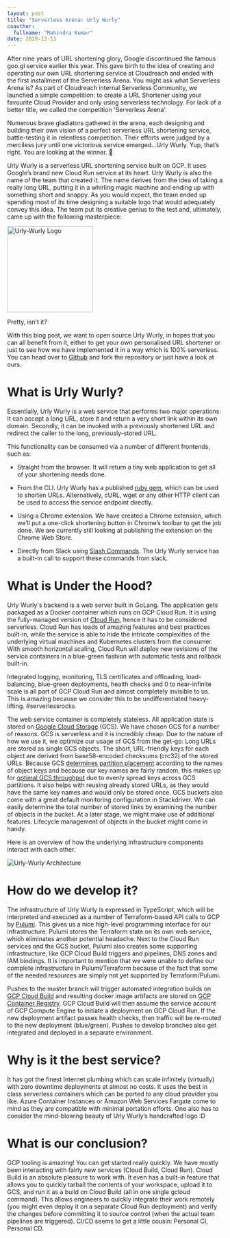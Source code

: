 ```yaml
---
layout: post
title: "Serverless Arena: Urly Wurly"
coauthor:
  fullname: "Mahindra Kumar"
date: 2019-12-11
---
```


After nine years of URL shortening glory, Google discontinued the famous goo.gl service earlier this year. This gave birth to the idea of creating and operating our own URL shortening service at Cloudreach and ended with the first installment of the Serverless Arena. You might ask what Serverless Arena is? As part of Cloudreach internal Serverless Community, we launched a simple competition: to create a URL Shortener using your favourite Cloud Provider and only using serverless technology.  For lack of a better title, we called the competition 'Serverless Arena'.

Numerous brave gladiators gathered in the arena, each designing and building their own vision of a perfect serverless URL shortening service, battle-testing it in relentless competition. Their efforts were judged by a merciless jury until one victorious service emerged...Urly Wurly. Yup, that’s right. You are looking at the winner. 🎉

Urly Wurly is a serverless URL shortening service built on GCP. It uses Google’s brand new Cloud Run service at its heart. Urly Wurly is also the name of the team that created it. The name derives from the idea of taking a really long URL, putting it in a whirling magic machine and ending up with something short and snappy. As you would expect, the team ended up spending most of its time designing a suitable logo that would adequately convey this idea. The team put its creative genius to the test and, ultimately, came up with the following masterpiece:

<img src="/assets/images/serverless-arena-urly-wurly/logo.png" alt="Urly-Wurly Logo" width="200"/>

Pretty, isn’t it?

With this blog post, we want to open source Urly Wurly, in hopes that you can all benefit from it, either to get your own personalised URL shortener or just to see how we have implemented it in a way which is 100% serverless. You can head over to [Github](https://github.com/cloudreach/urly-wurly) and fork the repository or just have a look at ours.

# What is Urly Wurly?

Essentially, Urly Wurly is a web service that performs two major operations: It can accept a long URL, store it and return a very short link within its own domain. Secondly, it can be invoked with a previously shortened URL and redirect the caller to the long, previously-stored URL.

This functionality can be consumed via a number of different frontends, such as:

* Straight from the browser. It will return a tiny web application to get all of your shortening needs done. 

* From the CLI. Urly Wurly has a published [ruby gem](https://rubygems.org/gems/wurly), which can be used to shorten URLs. Alternatively, cURL, wget or any other HTTP client can be used to access the service endpoint directly.

* Using a Chrome extension. We have created a Chrome extension, which we’ll put a one-click shortening button in Chrome’s toolbar to get the job done. We are currently still looking at publishing the extension on the Chrome Web Store.

* Directly from Slack using [Slash Commands](https://api.slack.com/tutorials/your-first-slash-command). The Urly Wurly service has a built-in call to support these commands from slack. 

# What is Under the Hood?

Urly Wurly's backend is a web server built in GoLang. The application gets packaged as a Docker container which runs on GCP Cloud Run. It is using the fully-managed version of [Cloud Run](https://cloud.google.com/run/), hence it has to be considered serverless. Cloud Run has loads of amazing features and best practices built-in, while the service is able to hide the intricate complexities of the underlying virtual machines and Kubernetes clusters from the consumer. With smooth horizontal scaling, Cloud Run will deploy new revisions of the service containers in a blue-green fashion with automatic tests and rollback built-in.

Integrated logging, monitoring, TLS certificates and offloading, load-balancing, blue-green deployments, health checks and 0 to near-infinite scale is all part of GCP Cloud Run and almost completely invisible to us. This is amazing because we consider this to be undifferentiated heavy-lifting. #serverlessrocks

The web service container is completely stateless. All application state is stored on [Google Cloud Storage](https://cloud.google.com/storage/) (GCS). We have chosen GCS for a number of reasons. GCS is serverless and it is incredibly cheap. Due to the nature of how we use it, we optimize our usage of GCS from the get-go: Long URLs are stored as single GCS objects. The short, URL-friendly keys for each object are derived from base58-encoded checksums (crc32) of the stored URLs. Because GCS [determines partition placement](https://cloud.google.com/storage/docs/request-rate) according to the names of object keys and because our key names are fairly random, this makes up for [optimal GCS throughput](https://cloud.google.com/storage/docs/best-practices) due to evenly spread keys across GCS partitions. It also helps with reusing already stored URLs, as they would have the same key names and would only be stored once. GCS buckets also come with a great default monitoring configuration in Stackdriver. We can easily determine the total number of stored links by examining the number of objects in the bucket. At a later stage, we might make use of additional features. Lifecycle management of objects in the bucket might come in handy.

Here is an overview of how the underlying infrastructure components interact with each other.

![Urly-Wurly Architecture](/assets/images/serverless-arena-urly-wurly/arch.png)

# How do we develop it?

The infrastructure of Urly Wurly is expressed in TypeScript, which will be interpreted and executed as a number of Terraform-based API calls to GCP by [Pulumi](https://www.pulumi.com/). This gives us a nice high-level programming interface for our infrastructure. Pulumi stores the Terraform state on its own web service, which eliminates another potential headache. Next to the Cloud Run services and the GCS bucket, Pulumi also creates some supporting infrastructure, like GCP Cloud Build triggers and pipelines, DNS zones and IAM bindings. It is important to mention that we were unable to define our complete infrastructure in Pulumi/Terraform because of the fact that some of the needed resources are simply not yet supported by Terraform/Pulumi.

Pushes to the master branch will trigger automated integration builds on [GCP Cloud Build](https://cloud.google.com/cloud-build) and resulting docker image artifacts are stored on [GCP Container Registry](https://cloud.google.com/container-registry/). GCP Cloud Build will then assume the service account of GCP Compute Engine to initiate a deployment on GCP Cloud Run. If the new deployment artifact passes health checks, then traffic will be re-routed to the new deployment (blue/green). Pushes to develop branches also get integrated and deployed in a separate environment.

# Why is it the best service?

It has got the finest Internet plumbing which can scale infinitely (virtually) with zero downtime deployments at almost no costs. It uses the best in class serverless containers which can be ported to any cloud provider you like. Azure Container Instances or Amazon Web Services Fargate come to mind as they are compatible with minimal portation efforts. One also has to consider the mind-blowing beauty of Urly Wurly’s handcrafted logo :D

# What is our conclusion?

GCP tooling is amazing! You can get started really quickly. We have mostly been interacting with fairly new services (Cloud Build, Cloud Run). Cloud Build is an absolute pleasure to work with. It even has a built-in feature that allows you to quickly tarball the contents of your workspace, upload it to GCS, and run it as a build on Cloud Build (all in one single gcloud command). This allows engineers to quickly integrate their work remotely (you might even deploy it on a separate Cloud Run deployment) and verify the changes before committing it to source control (when the actual team pipelines are triggered). CI/CD seems to get a little cousin: Personal CI, Personal CD.
